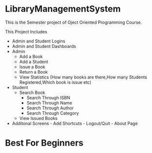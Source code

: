 # LibraryManagementSystem
This is the Semester project of Oject Oriented Programming Course.

This Project Includes

- Admin and Student Logins
- Admin and Student Dashboards
- Admin
    - Add a Book  
    - Add a Student
    - Issue a Book
    - Return a Book
    - View Statistics (How many books are there,How many Students Registered,Which book is issue etc)
- Student 
    - Search Book
       - Search Through ISBN
       - Search Through Name
       - Search Through Author
       - Search Through Category
    - View Issued Books
- Additonal Screens
       - Add Shortcuts
       - Logout/Quit
       - About Page

 # Best For Beginners
